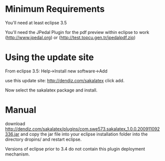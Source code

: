 # Minimum Requirements #

You'll need at least eclipse 3.5

You'll need the JPedal Plugin for the pdf preview within eclipse to work (http://www.jpedal.org) or (http://test.topcu.gen.tr/jpedalpdf.zip)

# Using the update site #

From eclipse 3.5:
Help->Install new software->Add

use this update site: http://dendiz.com/sakalatex
click add.

Now select the sakalatex package and install.


# Manual #

download http://dendiz.com/sakalatex/plugins/com.swe573.sakalatex_1.0.0.200911092336.jar
and copy the jar file into your eclipse installation folder into the directory dropins/ and restart eclipse.

Versions of eclipse prior to 3.4 do not contain this plugin deployment mechanism.